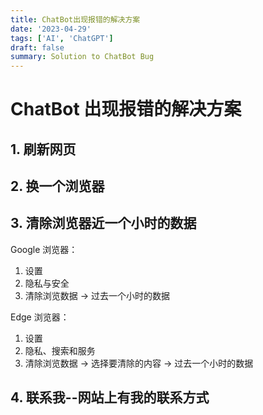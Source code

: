 ```yaml
---
title: ChatBot出现报错的解决方案
date: '2023-04-29'
tags: ['AI', 'ChatGPT']
draft: false
summary: Solution to ChatBot Bug
---
```


# ChatBot 出现报错的解决方案

## 1. 刷新网页

## 2. 换一个浏览器

## 3. 清除浏览器近一个小时的数据

Google 浏览器：

1. 设置
2. 隐私与安全
3. 清除浏览数据 -> 过去一个小时的数据

Edge 浏览器：

1. 设置
2. 隐私、搜索和服务
3. 清除浏览数据 -> 选择要清除的内容 -> 过去一个小时的数据

## 4. 联系我--网站上有我的联系方式
